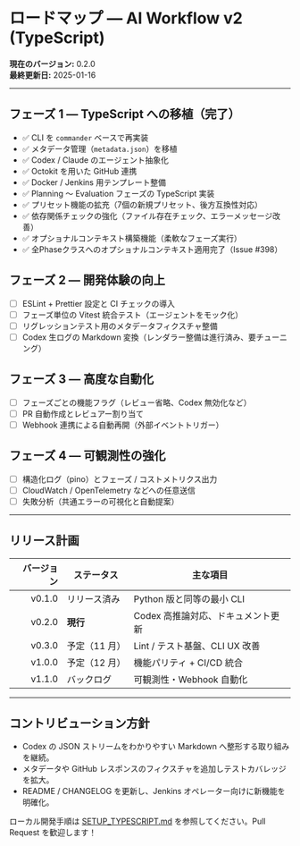 # ロードマップ ― AI Workflow v2 (TypeScript)

**現在のバージョン:** 0.2.0  
**最終更新日:** 2025-01-16

---

## フェーズ 1 ― TypeScript への移植（完了）
- ✅ CLI を `commander` ベースで再実装
- ✅ メタデータ管理（`metadata.json`）を移植
- ✅ Codex / Claude のエージェント抽象化
- ✅ Octokit を用いた GitHub 連携
- ✅ Docker / Jenkins 用テンプレート整備
- ✅ Planning 〜 Evaluation フェーズの TypeScript 実装
- ✅ プリセット機能の拡充（7個の新規プリセット、後方互換性対応）
- ✅ 依存関係チェックの強化（ファイル存在チェック、エラーメッセージ改善）
- ✅ オプショナルコンテキスト構築機能（柔軟なフェーズ実行）
- ✅ 全Phaseクラスへのオプショナルコンテキスト適用完了（Issue #398）

## フェーズ 2 ― 開発体験の向上
- [ ] ESLint + Prettier 設定と CI チェックの導入
- [ ] フェーズ単位の Vitest 統合テスト（エージェントをモック化）
- [ ] リグレッションテスト用のメタデータフィクスチャ整備
- [ ] Codex 生ログの Markdown 変換（レンダラー整備は進行済み、要チューニング）

## フェーズ 3 ― 高度な自動化
- [ ] フェーズごとの機能フラグ（レビュー省略、Codex 無効化など）
- [ ] PR 自動作成とレビュアー割り当て
- [ ] Webhook 連携による自動再開（外部イベントトリガー）

## フェーズ 4 ― 可観測性の強化
- [ ] 構造化ログ（pino）とフェーズ / コストメトリクス出力
- [ ] CloudWatch / OpenTelemetry などへの任意送信
- [ ] 失敗分析（共通エラーの可視化と自動提案）

---

## リリース計画

| バージョン | ステータス | 主な項目 |
|-----------:|------------|----------|
| v0.1.0 | リリース済み | Python 版と同等の最小 CLI |
| v0.2.0 | **現行** | Codex 高推論対応、ドキュメント更新 |
| v0.3.0 | 予定（11 月） | Lint / テスト基盤、CLI UX 改善 |
| v1.0.0 | 予定（12 月） | 機能パリティ + CI/CD 統合 |
| v1.1.0 | バックログ | 可観測性・Webhook 自動化 |

---

## コントリビューション方針

- Codex の JSON ストリームをわかりやすい Markdown へ整形する取り組みを継続。
- メタデータや GitHub レスポンスのフィクスチャを追加しテストカバレッジを拡大。
- README / CHANGELOG を更新し、Jenkins オペレーター向けに新機能を明確化。

ローカル開発手順は [SETUP_TYPESCRIPT.md](SETUP_TYPESCRIPT.md) を参照してください。Pull Request を歓迎します！
